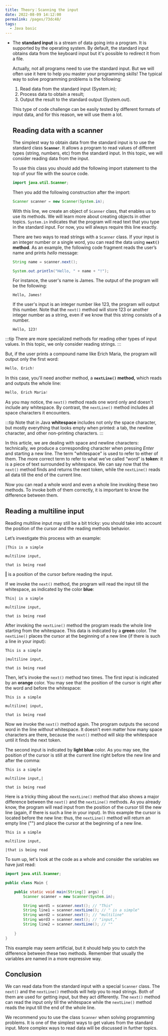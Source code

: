 ```yaml
---
title: Theory：Scanning the input
date: 2022-08-09 14:12:00
permalink: /pages/73dc48/
tags:
  - Java basic
---
```

- The **standard input** is a stream of data going into a program. It is supported by the operating system. By default, the standard input obtains data from the keyboard input but it's possible to redirect it from a file.

  Actually, not all programs need to use the standard input. But we will often use it here to help you master your programming skills! The typical way to solve programming problems is the following:

  1. Read data from the standard input (System.in);
  2. Process data to obtain a result;
  3. Output the result to the standard output (System.out).

  This type of code challenge can be easily tested by different formats of input data, and for this reason, we will use them a lot.

  ## Reading data with a scanner

  The simplest way to obtain data from the standard input is to use the standard class **`Scanner`**. It allows a program to read values of different types (string, numbers, etc) from the standard input. In this topic, we will consider reading data from the input.

  To use this class you should add the following import statement to the top of your file with the source code.

  ```java
  import java.util.Scanner;
  ```

  Then you add the following construction after the import:

  ```java
  Scanner scanner = new Scanner(System.in);
  ```

  With this line, we create an object of `Scanner` class, that enables us to use its methods. We will learn more about creating objects in other topics. `System.in` indicates that the program will read text that you type in the standard input. For now, you will always require this line exactly.

  There are two ways to read strings with a `Scanner` class. If your input is an integer number or a single word, you can read the data using **`next()` method**. As an example, the following code fragment reads the user’s name and prints *hello* message:

  ```java
  String name = scanner.next();
  
  System.out.println("Hello, " + name + "!");
  ```

  For instance, the user's name is James. The output of the program will be the following:

  ```no-highlight
  Hello, James!
  ```

  If the user's input is an integer number like 123, the program will output this number. Note that the `next()` method will store 123 or another integer number as a string, even if we know that this string consists of a number.

  ```no-highlight
  Hello, 123!
  ```

  

:::tip
  There are more specialized methods for reading other types of input values. In this topic, we only consider reading strings.
:::


  But, if the user prints a compound name like Erich Maria, the program will output only the first word:

  ```java
  Hello, Erich!
  ```

  In this case, you'll need another method, a **`nextLine()` method,** which reads and outputs the whole line:

  ```java
  Hello, Erich Maria!
  ```

  As you may notice, the `next()` method reads one word only and doesn't include any whitespace. By contrast, the `nextLine()` method includes all space characters it encounters.

  

:::tip
Note that in Java **whitespace** includes not only the space character, but mostly everything that looks empty when printed: a tab, the newline character, and other non-printing characters.
:::


  In this article, we are dealing with space and newline characters: technically, we produce a corresponding character when pressing *Enter* and starting a new line. The term "whitespace" is used to refer to either of them. The more correct term to refer to what we’ve called “word” is **token**: it is a piece of text surrounded by whitespace. We can say now that the `next()` method finds and returns the next token, while the `nextLine()` reads all data till the end of the current line.

  Now you can read a whole word and even a whole line invoking these two methods. To invoke both of them correctly, it is important to know the difference between them.

  ## Reading a multiline input

  Reading multiline input may still be a bit tricky: you should take into account the position of the cursor and the reading methods behavior.

  Let’s investigate this process with an example:

  ```
  |This is a simple
  
  multiline input,
  
  that is being read
  ```

  **|** is a position of the cursor before reading the input.

  If we invoke the `next()` method, the program will read the input till the whitespace, as indicated by the color **blue**:

  ```
  This| is a simple
  
  multiline input,
  
  that is being read
  ```

  After invoking the `nextLine()` method the program reads the whole line starting from the whitespace. This data is indicated by a **green** color. The `nextLine()` places the cursor at the beginning of a new line (if there is such a line in your input):

  ```
  This is a simple
  
  |multiline input,
  
  that is being read
  ```

  Then, let's invoke the `next()` method two times. The first input is indicated by an **orange** color. You may see that the position of the cursor is right after the word and before the whitespace:

  ```
  This is a simple
  
  multiline| input,
  
  that is being read
  ```

  Now we invoke the `next()` method again. The program outputs the second word in the line *without* whitespace. It doesn't even matter how many space characters are there, because the `next()` method will skip the whitespace until it finds the next token.

  The second input is indicated by **light blue** color. As you may see, the position of the cursor is still at the current line right before the new line and after the comma:

  ```
  This is a simple
  
  multiline input,|
  
  that is being read
  ```

  Here is a tricky thing about the `nextLine()` method that also shows a major difference between the `next()` and the `nextLine()` methods. As you already know, the program will read input from the position of the cursor till the new line (again, if there is such a line in your input). In this example the cursor is located before the new line: thus, the `nextLine()` method will return an empty line ("") and place the cursor at the beginning of a new line.

  ```
  This is a simple
  
  multiline input,
  
  |that is being read
  ```

  To sum up, let's look at the code as a whole and consider the variables we have just read:

  ```java
  import java.util.Scanner; 
  
  public class Main {
  
      public static void main(String[] args) {
          Scanner scanner = new Scanner(System.in);  
  
          String word1 = scanner.next(); // "This"
          String line1 = scanner.nextLine(); // " is a simple" 
          String word2 = scanner.next(); // "multiline"
          String word3 = scanner.next(); // "input,"
          String line2 = scanner.nextLine(); // "" 
          
      }
  }
  ```

  This example may seem artificial, but it should help you to catch the difference between these two methods. Remember that usually the variables are named in a more expressive way.

  ## Conclusion

  We can read data from the standard input with a special `Scanner` class. The `next()` and the `nextLine()` methods will help you to read strings. Both of them are used for getting input, but they act differently. The `next()` method can read the input only till the whitespace while the `nextLine()` method reads the input till the end of the whole line.

  We recommend you to use the class `Scanner` when solving programming problems. It is one of the simplest ways to get values from the standard input. More complex ways to read data will be discussed in further topics.